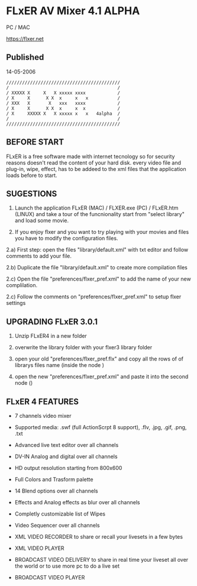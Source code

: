 FLxER AV Mixer 4.1 ALPHA
=============
PC / MAC

https://flxer.net

Published
------------
14-05-2006
```
///////////////////////////////////////////
/                                         /
/ XXXXX X     X   X xxxxx xxxx            /
/ X     X      X X  x     x   x           /
/ XXX   X       X   xxx   xxxx            /
/ X     X      X X  x     x  x            /
/ X     XXXXX X   X xxxxx x   x   4alpha  /
/                                         /
///////////////////////////////////////////
```
BEFORE START
------------
FLxER is a free software made with internet tecnology so for security reasons doesn't read the content of your hard disk. every video file and plug-in, wipe, effect, has to be addeed to the xml files that the application loads before to start.

SUGESTIONS
------------
1) Launch the application FLxER (MAC) / FLXER.exe (PC) / FLxER.htm (LINUX) and take a tour of the funcnionality start from "select library" and load some movie.


2) If you enjoy flxer and you want to try playing with your movies and files you have to modify the configuration files.

2.a) First step: open the files "library/default.xml" with txt editor and follow comments to add your file.

2.b) Duplicate the file "library/default.xml" to create more compilation files 

2.c) Open the file "preferences/flxer_pref.xml" to add the name of your new complilation.

2.c) Follow the comments on "preferences/flxer_pref.xml" to setup flxer settings


UPGRADING FLxER 3.0.1
------------
1) Unzip FLxER4 in a new folder

2) overwrite the library folder with your flxer3 library folder

3) open your old "preferences/flxer_pref.flx" and copy all the rows of of librarys files name (inside the node <librarys>)

4) open the new "preferences/flxer_pref.xml" and paste it into the second node (<librarys>)


FLxER 4 FEATURES
------------
- 7 channels video mixer

- Supported media: .swf (full ActionScrpt 8 support), .flv, .jpg, .gif, .png, .txt

- Advanced live text editor over all channels

- DV-IN Analog and digital over all channels

- HD output resolution starting from 800x600

- Full Colors and Trasform palette

- 14 Blend options over all channels

- Effects and Analog effects as blur over all channels

- Completly customizable list of Wipes

- Video Sequencer  over all channels

- XML VIDEO RECORDER to share or recall your livesets in a few bytes

- XML VIDEO PLAYER

- BROADCAST VIDEO DELIVERY to share in real time your liveset all over the world or to use more pc to do a live set

- BROADCAST VIDEO PLAYER

 
